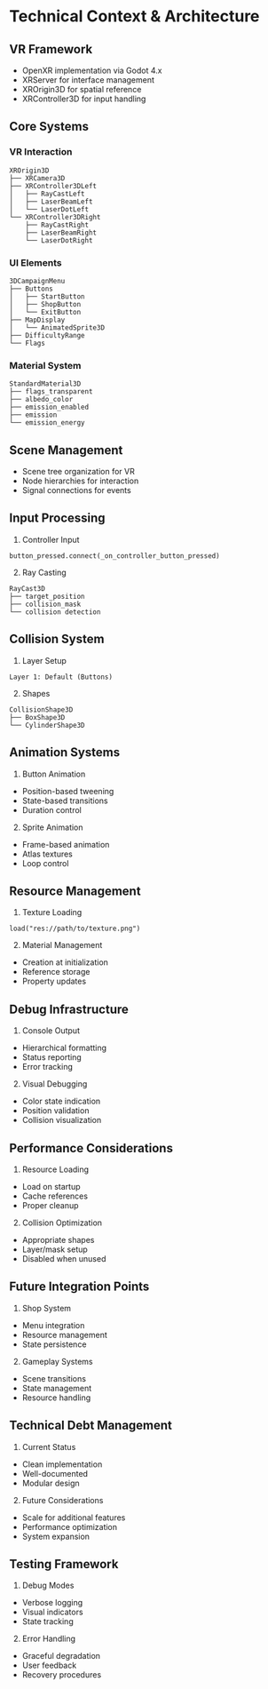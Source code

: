 # Technical Context & Architecture

## VR Framework
- OpenXR implementation via Godot 4.x
- XRServer for interface management
- XROrigin3D for spatial reference
- XRController3D for input handling

## Core Systems

### VR Interaction
```
XROrigin3D
├── XRCamera3D
├── XRController3DLeft
│   ├── RayCastLeft
│   ├── LaserBeamLeft
│   └── LaserDotLeft
└── XRController3DRight
    ├── RayCastRight
    ├── LaserBeamRight
    └── LaserDotRight
```

### UI Elements
```
3DCampaignMenu
├── Buttons
│   ├── StartButton
│   ├── ShopButton
│   └── ExitButton
├── MapDisplay
│   └── AnimatedSprite3D
├── DifficultyRange
└── Flags
```

### Material System
```gdscript
StandardMaterial3D
├── flags_transparent
├── albedo_color
├── emission_enabled
├── emission
└── emission_energy
```

## Scene Management
- Scene tree organization for VR
- Node hierarchies for interaction
- Signal connections for events

## Input Processing
1. Controller Input
```gdscript
button_pressed.connect(_on_controller_button_pressed)
```

2. Ray Casting
```gdscript
RayCast3D
├── target_position
├── collision_mask
└── collision detection
```

## Collision System
1. Layer Setup
```
Layer 1: Default (Buttons)
```

2. Shapes
```
CollisionShape3D
├── BoxShape3D
└── CylinderShape3D
```

## Animation Systems
1. Button Animation
- Position-based tweening
- State-based transitions
- Duration control

2. Sprite Animation
- Frame-based animation
- Atlas textures
- Loop control

## Resource Management
1. Texture Loading
```gdscript
load("res://path/to/texture.png")
```

2. Material Management
- Creation at initialization
- Reference storage
- Property updates

## Debug Infrastructure
1. Console Output
- Hierarchical formatting
- Status reporting
- Error tracking

2. Visual Debugging
- Color state indication
- Position validation
- Collision visualization

## Performance Considerations
1. Resource Loading
- Load on startup
- Cache references
- Proper cleanup

2. Collision Optimization
- Appropriate shapes
- Layer/mask setup
- Disabled when unused

## Future Integration Points
1. Shop System
- Menu integration
- Resource management
- State persistence

2. Gameplay Systems
- Scene transitions
- State management
- Resource handling

## Technical Debt Management
1. Current Status
- Clean implementation
- Well-documented
- Modular design

2. Future Considerations
- Scale for additional features
- Performance optimization
- System expansion

## Testing Framework
1. Debug Modes
- Verbose logging
- Visual indicators
- State tracking

2. Error Handling
- Graceful degradation
- User feedback
- Recovery procedures
